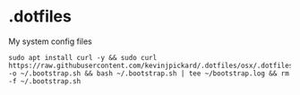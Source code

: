 # .dotfiles
My system config files

```
sudo apt install curl -y && sudo curl https://raw.githubusercontent.com/kevinjpickard/.dotfiles/osx/.dotfiles/bootstrap.sh -o ~/.bootstrap.sh && bash ~/.bootstrap.sh | tee ~/bootstrap.log && rm -f ~/.bootstrap.sh
```
